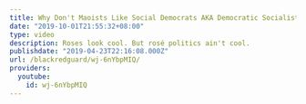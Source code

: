 ```yaml
---
title: Why Don't Maoists Like Social Democrats AKA Democratic Socialists?
date: "2019-10-01T21:55:32+08:00"
type: video
description: Roses look cool. But rosé politics ain't cool.
publishdate: "2019-04-23T22:16:08.000Z"
url: /blackredguard/wj-6nYbpMIQ/
providers:
  youtube:
    id: wj-6nYbpMIQ
---
```

